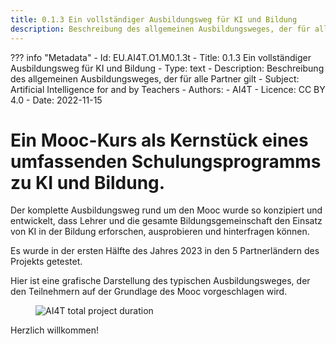 ```yaml
---
title: 0.1.3 Ein vollständiger Ausbildungsweg für KI und Bildung
description: Beschreibung des allgemeinen Ausbildungsweges, der für alle Partner gilt
---
```

??? info "Metadata"
    - Id: EU.AI4T.O1.M0.1.3t
    - Title: 0.1.3 Ein vollständiger Ausbildungsweg für KI und Bildung
    - Type: text
    - Description: Beschreibung des allgemeinen Ausbildungsweges, der für alle Partner gilt
    - Subject: Artificial Intelligence for and by Teachers
    - Authors:
        - AI4T 
    - Licence: CC BY 4.0
    - Date: 2022-11-15

# Ein Mooc-Kurs als Kernstück eines umfassenden Schulungsprogramms zu KI und Bildung.

Der komplette Ausbildungsweg rund um den Mooc wurde so konzipiert und entwickelt, dass Lehrer und die gesamte Bildungsgemeinschaft den Einsatz von KI in der Bildung erforschen, ausprobieren und hinterfragen können.

Es wurde in der ersten Hälfte des Jahres 2023 in den 5 Partnerländern des Projekts getestet.

Hier ist eine grafische Darstellung des typischen Ausbildungsweges, der den Teilnehmern auf der Grundlage des Mooc vorgeschlagen wird.

<figure>
  <img src="Images/AI4T-Training-pathway-en.png" alt="AI4T total project duration"/>
</figure>

Herzlich willkommen!
